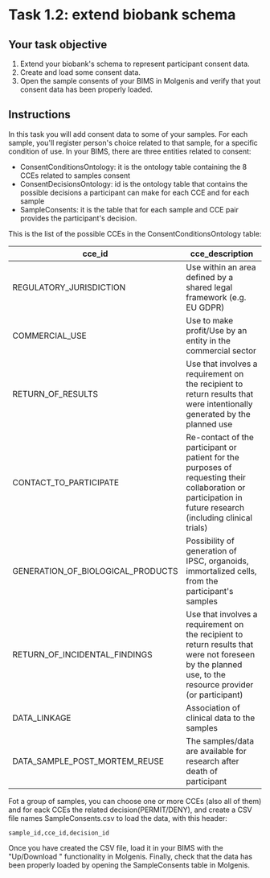 # Task 1.2: extend biobank schema

## Your task objective

1. Extend your biobank's schema to represent participant consent data.
2. Create and load some consent data.
3. Open the sample consents of your BIMS in Molgenis and verify that yout 
   consent data has been properly loaded.

## Instructions
In this task you will add consent data to some of your samples. For each sample, 
you'll register person's choice related to that sample, for a specific 
condition of use. 
In your BIMS, there are three entities related to consent: 

 - ConsentConditionsOntology: it is the ontology table containing the 
   8 CCEs related to samples consent
 - ConsentDecisionsOntology: id is the ontology table that contains the 
   possible decisions a participant can make for each CCE and for each sample
 - SampleConsents: it is the table that for each sample and CCE pair provides the
   participant's decision.

 This is the list of the possible CCEs in the ConsentConditionsOntology table:

| cce_id                         | cce_description                                                                                                                                         |
|--------------------------------|---------------------------------------------------------------------------------------------------------------------------------------------------------|
| REGULATORY_JURISDICTION        | Use within an area defined by a shared legal framework (e.g. EU GDPR)                                                                                   |
| COMMERCIAL_USE                  | Use to make profit/Use by an entity in the commercial sector                                                                                            |
| RETURN_OF_RESULTS               | Use that involves a requirement on the recipient to return results that were intentionally generated by the planned use                                 |
| CONTACT_TO_PARTICIPATE          | Re-contact of the participant or patient for the purposes of requesting their collaboration or participation in future research (including clinical trials) |
| GENERATION_OF_BIOLOGICAL_PRODUCTS | Possibility of generation of IPSC, organoids, immortalized cells, from the participant's samples                                                        |
| RETURN_OF_INCIDENTAL_FINDINGS   | Use that involves a requirement on the recipient to return results that were not foreseen by the planned use, to the resource provider (or participant)  |
| DATA_LINKAGE                    | Association of clinical data to the samples                                                                                                            |
| DATA_SAMPLE_POST_MORTEM_REUSE   | The samples/data are available for research after death of participant                                                                                   |


Fot a group of samples, you can choose one or more CCEs (also all of them) and for eack CCEs
the related decision(PERMIT/DENY), and create a CSV file names SampleConsents.csv to load the data,
with this header:

```
sample_id,cce_id,decision_id
``` 
Once you have created the CSV file, load it in your BIMS with the "Up/Download " functionality in 
Molgenis. 
Finally, check that the data has been properly loaded by opening the SampleConsents table in Molgenis.